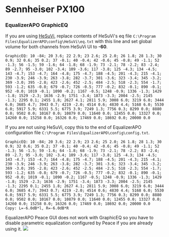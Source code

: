 # Sennheiser PX100
### EqualizerAPO GraphicEQ
If you are using [HeSuVi](https://sourceforge.net/projects/hesuvi/), replace contents of HeSuVi's eq file `C:\Program Files\EqualizerAPO\config\HeSuVi\eq.txt` with this line and set global volume for both channels from HeSuVi UI to **-60**.
```
GraphicEQ: 10 -84; 20 3.6; 22 2.9; 23 2.6; 25 2.0; 26 1.8; 28 1.3; 30 0.9; 32 0.6; 35 0.2; 37 -0.1; 40 -0.4; 42 -0.6; 45 -0.8; 49 -1.1; 52 -1.3; 56 -1.5; 59 -1.6; 64 -1.8; 68 -1.9; 73 -2.1; 78 -2.2; 83 -2.4; 89 -2.7; 95 -3.0; 102 -3.4; 109 -3.6; 117 -3.8; 125 -4.3; 134 -4.5; 143 -4.7; 153 -4.7; 164 -4.8; 175 -4.7; 188 -4.5; 201 -4.3; 215 -4.1; 230 -3.9; 246 -3.9; 263 -3.8; 282 -3.7; 301 -3.6; 323 -3.4; 345 -3.2; 369 -3.0; 395 -2.8; 423 -2.6; 452 -2.5; 484 -2.5; 518 -2.3; 554 -1.7; 593 -1.2; 635 -0.8; 679 -0.7; 726 -0.5; 777 -0.2; 832 -0.1; 890 -0.1; 952 -0.0; 1019 -0.1; 1090 -0.2; 1167 -0.5; 1248 -0.9; 1336 -1.3; 1429 -1.8; 1529 -2.3; 1636 -2.9; 1751 -3.4; 1873 -3.3; 2004 -2.5; 2145 -1.3; 2295 0.1; 2455 1.8; 2627 4.1; 2811 5.9; 3008 6.0; 3219 6.0; 3444 6.0; 3685 4.7; 3943 0.7; 4219 -2.0; 4514 0.6; 4830 4.4; 5168 6.0; 5530 6.0; 5917 5.9; 6331 5.5; 6775 3.9; 7249 1.3; 7756 0.3; 8299 0.0; 8880 0.0; 9502 0.0; 10167 0.0; 10879 0.0; 11640 0.0; 12455 0.0; 13327 0.0; 14260 0.0; 15258 0.0; 16326 0.0; 17469 0.0; 18692 0.0; 20000 0.0
```
If you are not using HeSuVi, copy this to the end of EqualizerAPO configuration file `C:\Program Files\EqualizerAPO\config\config.txt`.
```
GraphicEQ: 10 -84; 20 3.6; 22 2.9; 23 2.6; 25 2.0; 26 1.8; 28 1.3; 30 0.9; 32 0.6; 35 0.2; 37 -0.1; 40 -0.4; 42 -0.6; 45 -0.8; 49 -1.1; 52 -1.3; 56 -1.5; 59 -1.6; 64 -1.8; 68 -1.9; 73 -2.1; 78 -2.2; 83 -2.4; 89 -2.7; 95 -3.0; 102 -3.4; 109 -3.6; 117 -3.8; 125 -4.3; 134 -4.5; 143 -4.7; 153 -4.7; 164 -4.8; 175 -4.7; 188 -4.5; 201 -4.3; 215 -4.1; 230 -3.9; 246 -3.9; 263 -3.8; 282 -3.7; 301 -3.6; 323 -3.4; 345 -3.2; 369 -3.0; 395 -2.8; 423 -2.6; 452 -2.5; 484 -2.5; 518 -2.3; 554 -1.7; 593 -1.2; 635 -0.8; 679 -0.7; 726 -0.5; 777 -0.2; 832 -0.1; 890 -0.1; 952 -0.0; 1019 -0.1; 1090 -0.2; 1167 -0.5; 1248 -0.9; 1336 -1.3; 1429 -1.8; 1529 -2.3; 1636 -2.9; 1751 -3.4; 1873 -3.3; 2004 -2.5; 2145 -1.3; 2295 0.1; 2455 1.8; 2627 4.1; 2811 5.9; 3008 6.0; 3219 6.0; 3444 6.0; 3685 4.7; 3943 0.7; 4219 -2.0; 4514 0.6; 4830 4.4; 5168 6.0; 5530 6.0; 5917 5.9; 6331 5.5; 6775 3.9; 7249 1.3; 7756 0.3; 8299 0.0; 8880 0.0; 9502 0.0; 10167 0.0; 10879 0.0; 11640 0.0; 12455 0.0; 13327 0.0; 14260 0.0; 15258 0.0; 16326 0.0; 17469 0.0; 18692 0.0; 20000 0.0
Copy: L=-6.0dB*l, R=-6.0dB*R
```
EqualizerAPO Peace GUI does not work with GraphicEQ so you have to disable parametric equalization configured by Peace if you are already using it.
![](https://raw.githubusercontent.com/jaakkopasanen/AutoEq/master/results/Innerfidelity%202017/innerfidelity/onear/Sennheiser%20PX100/Sennheiser%20PX100.png)
